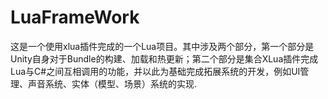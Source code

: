 # LuaFrameWork

这是一个使用xlua插件完成的一个Lua项目。其中涉及两个部分，第一个部分是Unity自身对于Bundle的构建、加载和热更新；第二个部分是集合XLua插件完成Lua与C#之间互相调用的功能，并以此为基础完成拓展系统的开发，例如UI管理、声音系统、实体（模型、场景）系统的实现.
